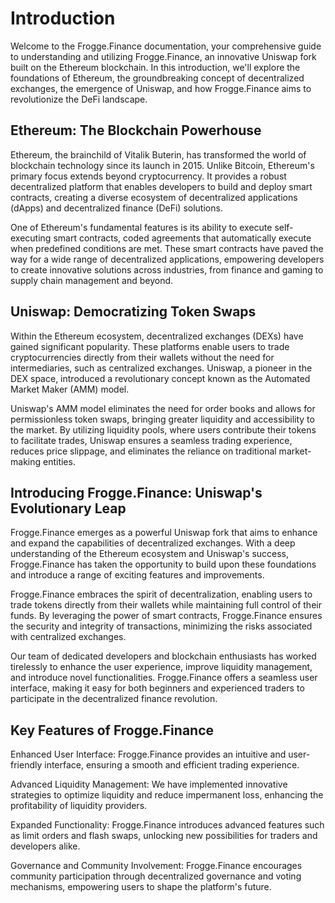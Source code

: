 # Introduction

Welcome to the Frogge.Finance documentation, your comprehensive guide to understanding and utilizing Frogge.Finance, an innovative Uniswap fork built on the Ethereum blockchain. In this introduction, we'll explore the foundations of Ethereum, the groundbreaking concept of decentralized exchanges, the emergence of Uniswap, and how Frogge.Finance aims to revolutionize the DeFi landscape.

## Ethereum: The Blockchain Powerhouse

Ethereum, the brainchild of Vitalik Buterin, has transformed the world of blockchain technology since its launch in 2015. Unlike Bitcoin, Ethereum's primary focus extends beyond cryptocurrency. It provides a robust decentralized platform that enables developers to build and deploy smart contracts, creating a diverse ecosystem of decentralized applications (dApps) and decentralized finance (DeFi) solutions.

One of Ethereum's fundamental features is its ability to execute self-executing smart contracts, coded agreements that automatically execute when predefined conditions are met. These smart contracts have paved the way for a wide range of decentralized applications, empowering developers to create innovative solutions across industries, from finance and gaming to supply chain management and beyond.

## Uniswap: Democratizing Token Swaps

Within the Ethereum ecosystem, decentralized exchanges (DEXs) have gained significant popularity. These platforms enable users to trade cryptocurrencies directly from their wallets without the need for intermediaries, such as centralized exchanges. Uniswap, a pioneer in the DEX space, introduced a revolutionary concept known as the Automated Market Maker (AMM) model.

Uniswap's AMM model eliminates the need for order books and allows for permissionless token swaps, bringing greater liquidity and accessibility to the market. By utilizing liquidity pools, where users contribute their tokens to facilitate trades, Uniswap ensures a seamless trading experience, reduces price slippage, and eliminates the reliance on traditional market-making entities.

## Introducing Frogge.Finance: Uniswap's Evolutionary Leap

Frogge.Finance emerges as a powerful Uniswap fork that aims to enhance and expand the capabilities of decentralized exchanges. With a deep understanding of the Ethereum ecosystem and Uniswap's success, Frogge.Finance has taken the opportunity to build upon these foundations and introduce a range of exciting features and improvements.

Frogge.Finance embraces the spirit of decentralization, enabling users to trade tokens directly from their wallets while maintaining full control of their funds. By leveraging the power of smart contracts, Frogge.Finance ensures the security and integrity of transactions, minimizing the risks associated with centralized exchanges.

Our team of dedicated developers and blockchain enthusiasts has worked tirelessly to enhance the user experience, improve liquidity management, and introduce novel functionalities. Frogge.Finance offers a seamless user interface, making it easy for both beginners and experienced traders to participate in the decentralized finance revolution.

## Key Features of Frogge.Finance

Enhanced User Interface: Frogge.Finance provides an intuitive and user-friendly interface, ensuring a smooth and efficient trading experience.

Advanced Liquidity Management: We have implemented innovative strategies to optimize liquidity and reduce impermanent loss, enhancing the profitability of liquidity providers.

Expanded Functionality: Frogge.Finance introduces advanced features such as limit orders and flash swaps, unlocking new possibilities for traders and developers alike.

Governance and Community Involvement: Frogge.Finance encourages community participation through decentralized governance and voting mechanisms, empowering users to shape the platform's future.